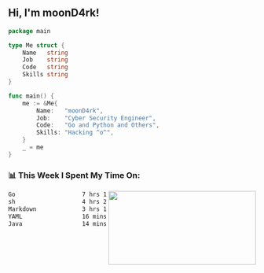 <h2> Hi, I'm moonD4rk!</h2>

```go
package main

type Me struct {
	Name   string
	Job    string
	Code   string
	Skills string
}

func main() {
	me := &Me{
		Name:   "moonD4rk",
		Job:    "Cyber Security Engineer",
		Code:   "Go and Python and Others",
		Skills: "Hacking ^o^",
	}
	_ = me
}
```

<h3>📊 This Week I Spent My Time On:</h3>
<img align='right' src="https://github-readme-stats.vercel.app/api?username=moond4rk&show_icons=true&theme=radical", width="300" height="150">

<!--START_SECTION:waka-->

```txt
Go                   7 hrs 15 mins   ███████████▒░░░░░░░░░░░░░   45.45 %
sh                   4 hrs 24 mins   ███████░░░░░░░░░░░░░░░░░░   27.58 %
Markdown             3 hrs 17 mins   █████░░░░░░░░░░░░░░░░░░░░   20.64 %
YAML                 16 mins         ▒░░░░░░░░░░░░░░░░░░░░░░░░   01.70 %
Java                 14 mins         ▒░░░░░░░░░░░░░░░░░░░░░░░░   01.53 %
```

<!--END_SECTION:waka-->

